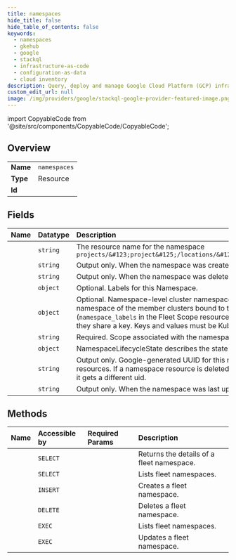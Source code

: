 ```yaml
---
title: namespaces
hide_title: false
hide_table_of_contents: false
keywords:
  - namespaces
  - gkehub
  - google    
  - stackql
  - infrastructure-as-code
  - configuration-as-data
  - cloud inventory
description: Query, deploy and manage Google Cloud Platform (GCP) infrastructure and resources using SQL
custom_edit_url: null
image: /img/providers/google/stackql-google-provider-featured-image.png
---
```


import CopyableCode from '@site/src/components/CopyableCode/CopyableCode';




## Overview
<table><tbody>
<tr><td><b>Name</b></td><td><code>namespaces</code></td></tr>
<tr><td><b>Type</b></td><td>Resource</td></tr>
<tr><td><b>Id</b></td><td><CopyableCode code="gkehub.namespaces" /></td></tr>
</tbody></table>

## Fields
| Name | Datatype | Description |
|:-----|:---------|:------------|
| <CopyableCode code="name" /> | `string` | The resource name for the namespace `projects/&#123;project&#125;/locations/&#123;location&#125;/namespaces/&#123;namespace&#125;` |
| <CopyableCode code="createTime" /> | `string` | Output only. When the namespace was created. |
| <CopyableCode code="deleteTime" /> | `string` | Output only. When the namespace was deleted. |
| <CopyableCode code="labels" /> | `object` | Optional. Labels for this Namespace. |
| <CopyableCode code="namespaceLabels" /> | `object` | Optional. Namespace-level cluster namespace labels. These labels are applied to the related namespace of the member clusters bound to the parent Scope. Scope-level labels (`namespace_labels` in the Fleet Scope resource) take precedence over Namespace-level labels if they share a key. Keys and values must be Kubernetes-conformant. |
| <CopyableCode code="scope" /> | `string` | Required. Scope associated with the namespace |
| <CopyableCode code="state" /> | `object` | NamespaceLifecycleState describes the state of a Namespace resource. |
| <CopyableCode code="uid" /> | `string` | Output only. Google-generated UUID for this resource. This is unique across all namespace resources. If a namespace resource is deleted and another resource with the same name is created, it gets a different uid. |
| <CopyableCode code="updateTime" /> | `string` | Output only. When the namespace was last updated. |
## Methods
| Name | Accessible by | Required Params | Description |
|:-----|:--------------|:----------------|:------------|
| <CopyableCode code="projects_locations_scopes_namespaces_get" /> | `SELECT` | <CopyableCode code="locationsId, namespacesId, projectsId, scopesId" /> | Returns the details of a fleet namespace. |
| <CopyableCode code="projects_locations_scopes_namespaces_list" /> | `SELECT` | <CopyableCode code="locationsId, projectsId, scopesId" /> | Lists fleet namespaces. |
| <CopyableCode code="projects_locations_scopes_namespaces_create" /> | `INSERT` | <CopyableCode code="locationsId, projectsId, scopesId" /> | Creates a fleet namespace. |
| <CopyableCode code="projects_locations_scopes_namespaces_delete" /> | `DELETE` | <CopyableCode code="locationsId, namespacesId, projectsId, scopesId" /> | Deletes a fleet namespace. |
| <CopyableCode code="_projects_locations_scopes_namespaces_list" /> | `EXEC` | <CopyableCode code="locationsId, projectsId, scopesId" /> | Lists fleet namespaces. |
| <CopyableCode code="projects_locations_scopes_namespaces_patch" /> | `EXEC` | <CopyableCode code="locationsId, namespacesId, projectsId, scopesId" /> | Updates a fleet namespace. |
